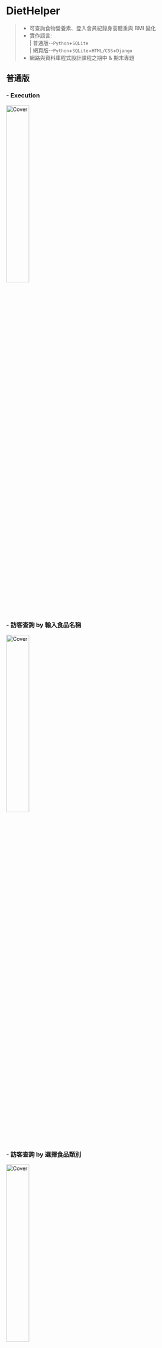 # DietHelper
> - 可查詢食物營養素、登入會員紀錄身高體重與 BMI 變化 <br>
> - 實作語言: <br>
>| 普通版--`Python`+`SQLite`<br>
>| 網頁版--`Python`+`SQLite`+`HTML/CSS`+`Django`
> - 網路與資料庫程式設計課程之期中 & 期末專題

## 普通版
### - Execution
<img src="photo/initial.png" alt="Cover" width="35%"/> <br>

### - 訪客查詢 by 輸入食品名稱
<img src="photo/查詢0_輸入食品名稱.png" alt="Cover" width="35%"/> <br>

### - 訪客查詢 by 選擇食品類別
<img src="photo/查詢1_選擇食品類別.png" alt="Cover" width="35%"/> <br>
#### 再選擇目標食品
<img src="photo/查詢1_選擇目標食品.png" alt="Cover" width="35%"/> <br>

<img src="photo/預設100g.png" alt="Cover" width="35%"/> <br>

<img src="photo/客製化重量計算.png" alt="Cover" width="35%"/> <br>

### - 加入會員
<img src="photo/註冊會員.png" alt="Cover" width="35%"/> <br>
### - 會員登入
<img src="photo/會員登入.png" alt="Cover" width="35%"/> <br>
#### 密碼錯誤
<img src="photo/登入密碼錯誤.png" alt="Cover" width="35%"/> <br>
#### 登入成功
<img src="photo/登入成功.png" alt="Cover" width="35%"/> <br>
### - About Body
`會顯示最新資料` <br>
<img src="photo/about_body.png" alt="Cover" width="35%"/> <br>
#### 新增資料
<img src="photo/新增資料.png" alt="Cover" width="35%"/> <br>
#### 新增資料成功(會幫你計算出 BMI)
<img src="photo/新增資料成功.png" alt="Cover" width="35%"/> <br>
#### 修改資料
<img src="photo/修改資料.png" alt="Cover" width="35%"/> <br>
#### 查詢過去資料
<img src="photo/查詢過去紀錄.png" alt="Cover" width="35%"/> <br>
## 簡易網頁版
### - 首頁
<img src="photo/首頁.png" alt="Cover" width="35%"/> <br>
### - 會員註冊
<img src="photo/會員註冊.png" alt="Cover" width="35%"/> <br>
#### 註冊失敗
<img src="photo/名稱已被人使用.png" alt="Cover" width="35%"/> <br>
<img src="photo/兩次密碼不同.png" alt="Cover" width="35%"/> <br>
#### 註冊成功
<img src="photo/註冊成功.png" alt="Cover" width="35%"/> <br>
### - 登入會員
<img src="photo/登入.png" alt="Cover" width="35%"/> <br>
### - 成功登入
<img src="photo/成功登入.png" alt="Cover" width="35%"/> <br>
### - 我的身體資訊
<img src="photo/我的身體紀錄.png" alt="Cover" width="35%"/> <br>
### - 新增資料
<img src="photo/新增資料web.png" alt="Cover" width="35%"/> <br>
#### 計算 BMI
<img src="photo/計算BMI.png" alt="Cover" width="35%"/> <br>
#### 新增成功
<img src="photo/成功紀錄.png" alt="Cover" width="35%"/> <br>
### - 查詢過去資料
<img src="photo/查詢過去.png" alt="Cover" width="35%"/> <br>
